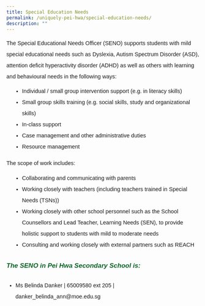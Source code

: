 ```yaml
---
title: Special Education Needs
permalink: /uniquely-pei-hwa/special-education-needs/
description: ""
---
```

<p style="font-size:14.5px; line-height:2;font-family:sans-serif;">The Special Educational Needs Officer (SENO) supports students with mild special educational needs such as Dyslexia, Autism Spectrum Disorder (ASD), attention deficit hyperactivity disorder (ADHD) as well as others with learning and behavioural needs in the following ways:</p>

<ul style="margin-top:-5px;">
<li style="font-size:14.5px; line-height:2;margin-left:17px;font-family:sans-serif;">Individual / small group intervention support (e.g. in literacy skills)</li>
<li style="font-size:14.5px; line-height:2;margin-left:17px;font-family:sans-serif;">Small group skills training (e.g. social skills, study and organizational skills)</li>
<li style="font-size:14.5px; line-height:2;margin-left:17px;font-family:sans-serif;">In-class support</li>
<li style="font-size:14.5px; line-height:2;margin-left:17px;font-family:sans-serif;">Case management and other administrative duties</li>
<li style="font-size:14.5px; line-height:2;margin-left:17px;font-family:sans-serif;margin-bottom:0px;">Resource management</li>
</ul>

<p style="font-size:14.5px; line-height:2;font-family:sans-serif;margin-top:0px;">The scope of work includes:</p>

<ul style="margin-top:-5px;">
<li style="font-size:14.5px; line-height:2;margin-left:17px;font-family:sans-serif;">Collaborating and communicating with parents</li>
<li style="font-size:14.5px; line-height:2;margin-left:17px;font-family:sans-serif;">Working closely with teachers (including teachers trained in Special Needs (TSNs))</li>
<li style="font-size:14.5px; line-height:2;margin-left:17px;font-family:sans-serif;">Working closely with other school personnel such as the School Counsellors and Lead Teacher, Learning Needs (SEN), to provide holistic support to students with mild to moderate needs</li>
<li style="font-size:14.5px; line-height:2;margin-left:17px;font-family:sans-serif;margin-bottom:0px;">Consulting and working closely with external partners such as REACH</li>
</ul>

<h6 style="color:#0B6623;font-family:sans-serif;font-weight:bold;margin-top:30px;"><strong style="font-family:sans-serif;font-size:17px;color:#0B6623;">The SENO in Pei Hwa Secondary School is: </strong></h6>
<ul style="margin-top:-5px;">
<li style="font-size:14.5px; line-height:2;font-family:sans-serif;">Ms Belinda Danker | 65009580 ext 205 | danker_belinda_ann@moe.edu.sg</li>
</ul>